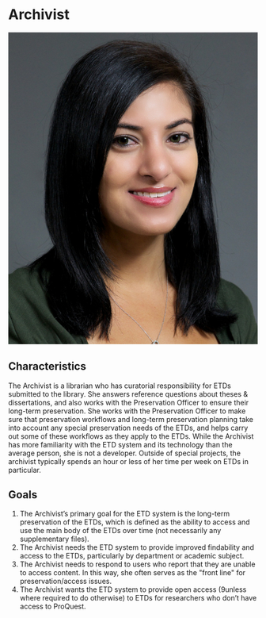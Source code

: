 # Archivist

![headshot](images/archivist.jpg)

## Characteristics
The Archivist is a librarian who has curatorial responsibility for ETDs submitted to the library. She answers reference questions about theses & dissertations, and also works with the Preservation Officer to ensure their long-term preservation. She works with the Preservation Officer to make sure that preservation workflows and long-term preservation planning take into account any special preservation needs of the ETDs, and helps carry out some of these workflows as they apply to the ETDs. While the Archivist has more familiarity with the ETD system and its technology than the average person, she is not a developer. Outside of special projects, the archivist typically spends an hour or less of her time per week on ETDs in particular.

## Goals
1. The Archivist’s primary goal for the ETD system is the long-term preservation of the ETDs, which is defined as the ability to access and use the main body of the ETDs over time (not necessarily any supplementary files).
2. The Archivist needs the ETD system to provide improved findability and access to the ETDs, particularly by department or academic subject.
3. The Archivist needs to respond to users who report that they are unable to access content. In this way, she often serves as the "front line" for preservation/access issues.
4. The Archivist wants the ETD system to provide open access (9unless where required to do otherwise) to ETDs for researchers who don’t have access to ProQuest.
